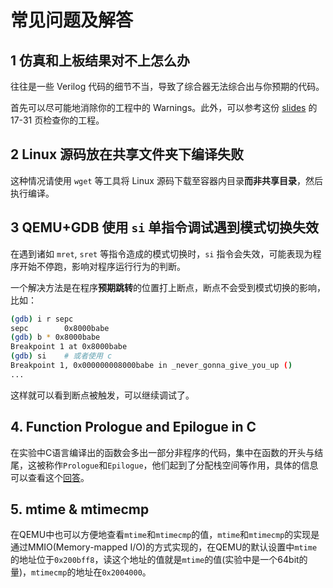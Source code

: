 # 常见问题及解答

## 1 仿真和上板结果对不上怎么办

往往是一些 Verilog 代码的细节不当，导致了综合器无法综合出与你预期的代码。

首先可以尽可能地消除你的工程中的 Warnings。此外，可以参考这份 [slides](http://www.ee.ncu.edu.tw/~jfli/vlsidi/lecture/Verilog-2012.pdf) 的 17-31 页检查你的工程。

## 2 Linux 源码放在共享文件夹下编译失败

这种情况请使用 `wget` 等工具将 Linux 源码下载至容器内目录**而非共享目录**，然后执行编译。

## 3 QEMU+GDB 使用 `si` 单指令调试遇到模式切换失效

在遇到诸如 `mret`, `sret` 等指令造成的模式切换时，`si` 指令会失效，可能表现为程序开始不停跑，影响对程序运行行为的判断。

一个解决方法是在程序**预期跳转**的位置打上断点，断点不会受到模式切换的影响，比如：

```bash
(gdb) i r sepc    
sepc        0x8000babe
(gdb) b * 0x8000babe
Breakpoint 1 at 0x8000babe
(gdb) si    # 或者使用 c
Breakpoint 1, 0x000000008000babe in _never_gonna_give_you_up ()
...
```

这样就可以看到断点被触发，可以继续调试了。

## 4. Function Prologue and Epilogue in C

在实验中C语言编译出的函数会多出一部分非程序的代码，集中在函数的开头与结尾，这被称作`Prologue`和`Epilogue`，他们起到了分配栈空间等作用，具体的信息可以查看这个[回答](https://stackoverflow.com/questions/14765406/function-prologue-and-epilogue-in-c)。

## 5. mtime & mtimecmp

在QEMU中也可以方便地查看`mtime`和`mtimecmp`的值，`mtime`和`mtimecmp`的实现是通过MMIO(Memory-mapped I/O)的方式实现的，在QEMU的默认设置中`mtime`的地址位于`0x200bff8`，读这个地址的值就是`mtime`的值(实验中是一个64bit的量)，`mtimecmp`的地址在`0x2004000`。
